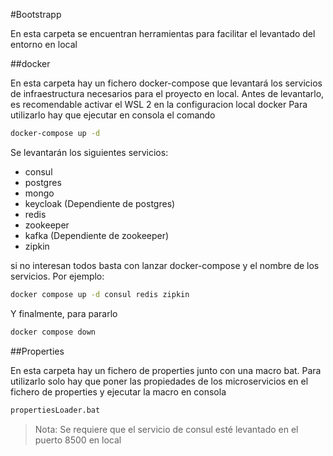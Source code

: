 #Bootstrapp

En esta carpeta se encuentran herramientas para facilitar el levantado del entorno en local

##docker

En esta carpeta hay un fichero docker-compose que levantará los servicios de infraestructura necesarios para el proyecto en local. Antes de levantarlo, es recomendable activar el WSL 2 en la configuracion local docker
Para utilizarlo hay que ejecutar en consola el comando
```sh 
docker-compose up -d
```
Se levantarán los siguientes servicios:
- consul
- postgres
- mongo
- keycloak (Dependiente de postgres)
- redis
- zookeeper
- kafka (Dependiente de zookeeper)
- zipkin

si no interesan todos basta con lanzar docker-compose y el nombre de los servicios. Por ejemplo: 
```sh 
docker compose up -d consul redis zipkin
```

Y finalmente, para pararlo 
```sh 
docker compose down
```

##Properties

En esta carpeta hay un fichero de properties junto con una macro bat.
Para utilizarlo solo hay que poner las propiedades de los microservicios en el fichero de properties y ejecutar la macro en consola
```sh 
propertiesLoader.bat
```
>Nota: Se requiere que el servicio de consul esté levantado en el puerto 8500 en local